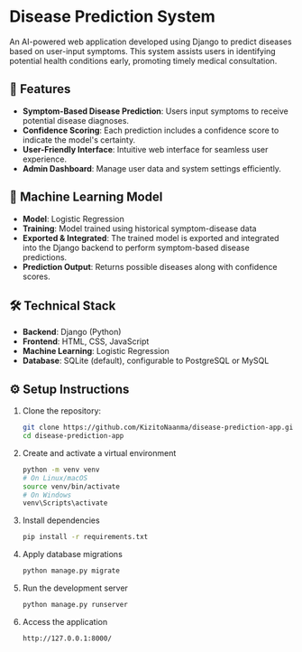 # Disease Prediction System

An AI-powered web application developed using Django to predict diseases based on user-input symptoms. This system assists users in identifying potential health conditions early, promoting timely medical consultation.

## 🔧 Features

- **Symptom-Based Disease Prediction**: Users input symptoms to receive potential disease diagnoses.
- **Confidence Scoring**: Each prediction includes a confidence score to indicate the model's certainty.
- **User-Friendly Interface**: Intuitive web interface for seamless user experience.
- **Admin Dashboard**: Manage user data and system settings efficiently.

## 🧠 Machine Learning Model

- **Model**: Logistic Regression
- **Training**: Model trained using historical symptom-disease data 
- **Exported & Integrated**: The trained model is exported and integrated into the Django backend to perform symptom-based disease predictions.
- **Prediction Output**: Returns possible diseases along with confidence scores.

## 🛠️ Technical Stack

- **Backend**: Django (Python)
- **Frontend**: HTML, CSS, JavaScript
- **Machine Learning**: Logistic Regression
- **Database**: SQLite (default), configurable to PostgreSQL or MySQL

## ⚙️ Setup Instructions

1. Clone the repository:
   ```bash
   git clone https://github.com/KizitoNaanma/disease-prediction-app.git
   cd disease-prediction-app
2. Create and activate a virtual environment
    ```bash
    python -m venv venv
    # On Linux/macOS
    source venv/bin/activate
    # On Windows
    venv\Scripts\activate

3. Install dependencies
   ```bash
   pip install -r requirements.txt
4. Apply database migrations
   ```bash
   python manage.py migrate
5. Run the development server
   ```bash
   python manage.py runserver
6. Access the application
   ```bash
   http://127.0.0.1:8000/
